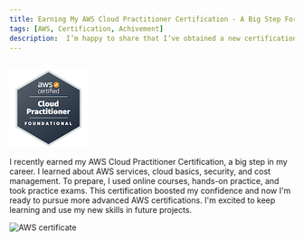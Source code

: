 ```yaml
---
title: Earning My AWS Cloud Practitioner Certification - A Big Step Forward
tags: [AWS, Certification, Achivement]
description:  I’m happy to share that I’ve obtained a new certification - AWS Certified Cloud Practitioner from Amazon Web Services (AWS)!
---
```


## 

[![AWS Cloud Practitioner](/assets/aws-certified-cloud-practitioner138.png "Check the Creadly badge")](https://www.credly.com/badges/6ed74c90-6f97-4fdb-b5de-9bdfde7cce1f/public_url)

I recently earned my AWS Cloud Practitioner Certification, a big step in my career. I learned about AWS services, cloud basics, security, and cost management. To prepare, I used online courses, hands-on practice, and took practice exams. This certification boosted my confidence and now I'm ready to pursue more advanced AWS certifications. I'm excited to keep learning and use my new skills in future projects.

![AWS certificate](https://portfolio.fedunets.uk/assets/2024-05-24_11h54_41.png)